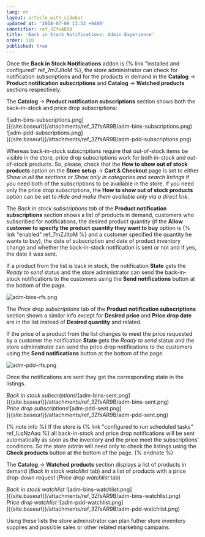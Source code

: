 ```yaml
---
lang: en
layout: article_with_sidebar
updated_at: '2018-07-09 13:52 +0400'
identifier: ref_3ZfsAR9B
title: 'Back in Stock Notifications: Admin Experience'
order: 110
published: true
---
```

Once the **Back in Stock Notifications** addon is {% link "installed and configured" ref_7mZJltoM %}, the store administrator can check for notification subscriptions and for the products in demand in the **Catalog** -> **Product notification subscriptions** and **Catalog** -> **Watched products** sections respectively. 

The **Catalog** -> **Product notification subscriptions** section shows both the back-in-stock and price drop subscriptions:

<div class="ui stackable two column grid">
  <div class="column" markdown="span">![adm-bins-subscriptions.png]({{site.baseurl}}/attachments/ref_3ZfsAR9B/adm-bins-subscriptions.png)</div>
  <div class="column" markdown="span">![adm-pdd-subscriptions.png]({{site.baseurl}}/attachments/ref_3ZfsAR9B/adm-pdd-subscriptions.png)</div>
</div>

Whereas back-in-stock subscriptions require that out-of-stock items be visible in the store, price drop subscriptions work for both in-stock and out-of-stock products. So, please, check that the **How to show out of stock products** option on the **Store setup** -> **Cart & Checkout** page is set to either _Show in all the sections_ or _Show only in categories and search listings_ if you need both of the subscriptions to be available in the store. If you need only the price drop subscriptions, the **How to show out of stock products** option can be set to _Hide and make them available only via a direct link_.

The _Back in stock subscriptions tab_ of the **Product notification subscriptions** section shows a list of products in demand, customers who subscribed for notifications, the desired product quantity (if the **Allow customer to specify the product quantity they want to buy** option is {% link "enabled" ref_7mZJltoM %} and a customer specified the quantity he wants to buy), the date of subscription and date of product inventory change and whether the back-in-stock notification is sent or not and if yes, the date it was sent.

If a product from the list is back in stock, the notification **State** gets the _Ready to send_ status and the store administrator can send the back-in-stock notifications to the customers using the **Send notifications** button at the bottom of the page. 

![adm-bins-rfs.png]({{site.baseurl}}/attachments/ref_3ZfsAR9B/adm-bins-rfs.png)

The _Price drop subscriptions_ tab of the **Product notification subscriptions** section shows a similar info except for **Desired price** and **Price drop date** are in the list instead of **Desired quantity** and related.

If the price of a product from the list changes to meet the price requested by a customer the notification **State** gets the _Ready to send_ status and the store administrator can send the price drop notifications to the customers using the **Send notifications** button at the bottom of the page. 

![adm-pdd-rfs.png]({{site.baseurl}}/attachments/ref_3ZfsAR9B/adm-pdd-rfs.png)

Once the notifications are sent they get the corresponding state in the listings.

<div class="ui stackable two column grid">
  <div class="column" markdown="span"><i>Back in stock subscriptions</i>![adm-bins-sent.png]({{site.baseurl}}/attachments/ref_3ZfsAR9B/adm-bins-sent.png)</div>
  <div class="column" markdown="span"><i>Price drop subscriptions</i>![adm-pdd-sent.png]({{site.baseurl}}/attachments/ref_3ZfsAR9B/adm-pdd-sent.png)</div>
</div>

{% note info %}
If the store is {% link "configured to run scheduled tasks" ref_lLqNzAaq %} all back-in-stock and price drop notifications will be sent automatically as soon as the inventory and the price meet the subscriptions' conditions. So the store admin will need only to check the listings using the **Check products** button at the bottom of the page.
{% endnote %}

The **Catalog** -> **Watched products** section displays a list of products in demand (_Back in stock watchlist_ tab) and a list of products with a price drop-down request (_Price drop watchlist_ tab)

<div class="ui stackable two column grid">
  <div class="column" markdown="span"><i>Back in stock watchlist </i>![adm-bins-watchlist.png]({{site.baseurl}}/attachments/ref_3ZfsAR9B/adm-bins-watchlist.png)</div>
  <div class="column" markdown="span"><i>Price drop watchlist </i>![adm-pdd-watchlist.png]({{site.baseurl}}/attachments/ref_3ZfsAR9B/adm-pdd-watchlist.png)</div>
</div>

Using these lists the store administrator can plan futher store inventory supplies and possible sales or other related marketing campains.
